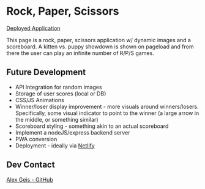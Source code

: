 # Rock, Paper, Scissors

[Deployed Application](https://alexgeis.github.io/R_P_S/)

This page is a rock, paper, scissors application w/ dynamic images and a scoreboard. A kitten vs. puppy showdown is shown on pageload and from there the user can play an infinite number of R/P/S games.

## Future Development

- API Integration for random images
- Storage of user scores (local or DB)
- CSS/JS Animations
- Winner/loser display improvement - more visuals around winners/losers. Specifically, some visual indicator to point to the winner (a large arrow in the middle, or something similar)
- Scoreboard styling - something akin to an actual scoreboard
- Implement a nodeJS/express backend server
- PWA conversion
- Deployment - ideally via [Netlify](https://www.netlify.com/)

## Dev Contact

[Alex Geis - GitHub](https://github.com/alexgeis)
